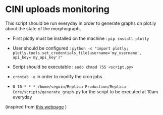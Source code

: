 # CINI uploads monitoring

This script should be run everyday in order to generate graphs on plot.ly about the state of the morphograph.

- First plotly must be installed on the machine : `pip install plotly`
- User should be configured : `python -c "import plotly; plotly.tools.set_credentials_file(username='my_username', api_key='my_api_key')"`
- Script should be executable : `sudo chmod 755 <script.py>`

- `crontab -e` in order to modify the cron jobs
- `0 10 * * * /home/seguin/Replica-Production/Replica-Core/scripts/generate_graph.py` for the script to be executed at 10am everyday

(inspired from [this webpage](http://moderndata.plot.ly/update-plotly-charts-with-cron-jobs-and-python/) )